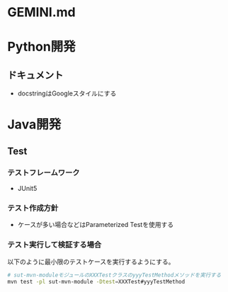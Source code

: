 # GEMINI.md

# Python開発

## ドキュメント

- docstringはGoogleスタイルにする

# Java開発

## Test

### テストフレームワーク

- JUnit5

### テスト作成方針

- ケースが多い場合などはParameterized Testを使用する

### テスト実行して検証する場合

以下のように最小限のテストケースを実行するようにする。

```bash
# sut-mvn-moduleモジュールのXXXTestクラスのyyyTestMethodメソッドを実行する
mvn test -pl sut-mvn-module -Dtest=XXXTest#yyyTestMethod
```
